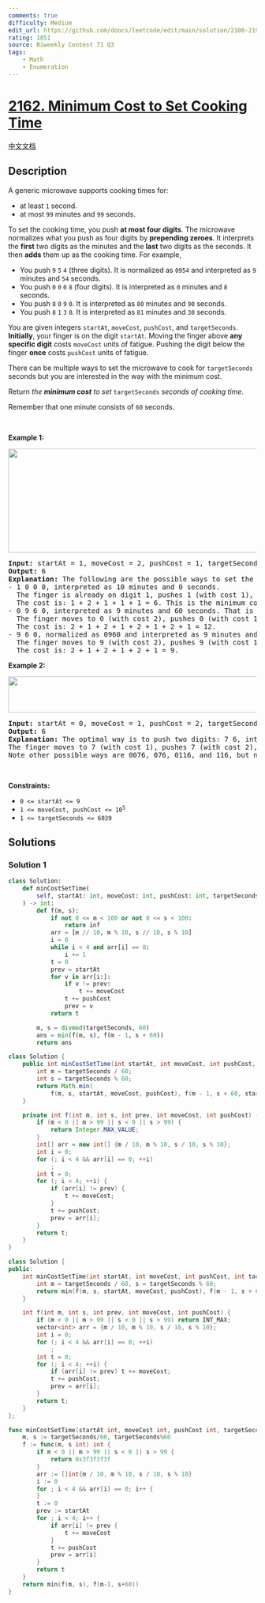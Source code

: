 ```yaml
---
comments: true
difficulty: Medium
edit_url: https://github.com/doocs/leetcode/edit/main/solution/2100-2199/2162.Minimum%20Cost%20to%20Set%20Cooking%20Time/README_EN.md
rating: 1851
source: Biweekly Contest 71 Q3
tags:
    - Math
    - Enumeration
---
```


<!-- problem:start -->

# [2162. Minimum Cost to Set Cooking Time](https://leetcode.com/problems/minimum-cost-to-set-cooking-time)

[中文文档](/solution/2100-2199/2162.Minimum%20Cost%20to%20Set%20Cooking%20Time/README.md)

## Description

<!-- description:start -->

<p>A generic microwave supports cooking times for:</p>

<ul>
	<li>at least <code>1</code> second.</li>
	<li>at most <code>99</code> minutes and <code>99</code> seconds.</li>
</ul>

<p>To set the cooking time, you push <strong>at most four digits</strong>. The microwave normalizes what you push as four digits by <strong>prepending zeroes</strong>. It interprets the <strong>first</strong> two digits as the minutes and the <strong>last</strong> two digits as the seconds. It then <strong>adds</strong> them up as the cooking time. For example,</p>

<ul>
	<li>You push <code>9</code> <code>5</code> <code>4</code> (three digits). It is normalized as <code>0954</code> and interpreted as <code>9</code> minutes and <code>54</code> seconds.</li>
	<li>You push <code>0</code> <code>0</code> <code>0</code> <code>8</code> (four digits). It is interpreted as <code>0</code> minutes and <code>8</code> seconds.</li>
	<li>You push <code>8</code> <code>0</code> <code>9</code> <code>0</code>. It is interpreted as <code>80</code> minutes and <code>90</code> seconds.</li>
	<li>You push <code>8</code> <code>1</code> <code>3</code> <code>0</code>. It is interpreted as <code>81</code> minutes and <code>30</code> seconds.</li>
</ul>

<p>You are given integers <code>startAt</code>, <code>moveCost</code>, <code>pushCost</code>, and <code>targetSeconds</code>. <strong>Initially</strong>, your finger is on the digit <code>startAt</code>. Moving the finger above <strong>any specific digit</strong> costs <code>moveCost</code> units of fatigue. Pushing the digit below the finger <strong>once</strong> costs <code>pushCost</code> units of fatigue.</p>

<p>There can be multiple ways to set the microwave to cook for <code>targetSeconds</code> seconds but you are interested in the way with the minimum cost.</p>

<p>Return <em>the <strong>minimum cost</strong> to set</em> <code>targetSeconds</code> <em>seconds of cooking time</em>.</p>

<p>Remember that one minute consists of <code>60</code> seconds.</p>

<p>&nbsp;</p>
<p><strong class="example">Example 1:</strong></p>
<img alt="" src="https://fastly.jsdelivr.net/gh/doocs/leetcode@main/solution/2100-2199/2162.Minimum%20Cost%20to%20Set%20Cooking%20Time/images/1.png" style="width: 506px; height: 210px;" />
<pre>
<strong>Input:</strong> startAt = 1, moveCost = 2, pushCost = 1, targetSeconds = 600
<strong>Output:</strong> 6
<strong>Explanation:</strong> The following are the possible ways to set the cooking time.
- 1 0 0 0, interpreted as 10 minutes and 0 seconds.
&nbsp; The finger is already on digit 1, pushes 1 (with cost 1), moves to 0 (with cost 2), pushes 0 (with cost 1), pushes 0 (with cost 1), and pushes 0 (with cost 1).
&nbsp; The cost is: 1 + 2 + 1 + 1 + 1 = 6. This is the minimum cost.
- 0 9 6 0, interpreted as 9 minutes and 60 seconds. That is also 600 seconds.
&nbsp; The finger moves to 0 (with cost 2), pushes 0 (with cost 1), moves to 9 (with cost 2), pushes 9 (with cost 1), moves to 6 (with cost 2), pushes 6 (with cost 1), moves to 0 (with cost 2), and pushes 0 (with cost 1).
&nbsp; The cost is: 2 + 1 + 2 + 1 + 2 + 1 + 2 + 1 = 12.
- 9 6 0, normalized as 0960 and interpreted as 9 minutes and 60 seconds.
&nbsp; The finger moves to 9 (with cost 2), pushes 9 (with cost 1), moves to 6 (with cost 2), pushes 6 (with cost 1), moves to 0 (with cost 2), and pushes 0 (with cost 1).
&nbsp; The cost is: 2 + 1 + 2 + 1 + 2 + 1 = 9.
</pre>

<p><strong class="example">Example 2:</strong></p>
<img alt="" src="https://fastly.jsdelivr.net/gh/doocs/leetcode@main/solution/2100-2199/2162.Minimum%20Cost%20to%20Set%20Cooking%20Time/images/2.png" style="width: 505px; height: 73px;" />
<pre>
<strong>Input:</strong> startAt = 0, moveCost = 1, pushCost = 2, targetSeconds = 76
<strong>Output:</strong> 6
<strong>Explanation:</strong> The optimal way is to push two digits: 7 6, interpreted as 76 seconds.
The finger moves to 7 (with cost 1), pushes 7 (with cost 2), moves to 6 (with cost 1), and pushes 6 (with cost 2). The total cost is: 1 + 2 + 1 + 2 = 6
Note other possible ways are 0076, 076, 0116, and 116, but none of them produces the minimum cost.
</pre>

<p>&nbsp;</p>
<p><strong>Constraints:</strong></p>

<ul>
	<li><code>0 &lt;= startAt &lt;= 9</code></li>
	<li><code>1 &lt;= moveCost, pushCost &lt;= 10<sup>5</sup></code></li>
	<li><code>1 &lt;= targetSeconds &lt;= 6039</code></li>
</ul>

<!-- description:end -->

## Solutions

<!-- solution:start -->

### Solution 1

<!-- tabs:start -->

```python
class Solution:
    def minCostSetTime(
        self, startAt: int, moveCost: int, pushCost: int, targetSeconds: int
    ) -> int:
        def f(m, s):
            if not 0 <= m < 100 or not 0 <= s < 100:
                return inf
            arr = [m // 10, m % 10, s // 10, s % 10]
            i = 0
            while i < 4 and arr[i] == 0:
                i += 1
            t = 0
            prev = startAt
            for v in arr[i:]:
                if v != prev:
                    t += moveCost
                t += pushCost
                prev = v
            return t

        m, s = divmod(targetSeconds, 60)
        ans = min(f(m, s), f(m - 1, s + 60))
        return ans
```

```java
class Solution {
    public int minCostSetTime(int startAt, int moveCost, int pushCost, int targetSeconds) {
        int m = targetSeconds / 60;
        int s = targetSeconds % 60;
        return Math.min(
            f(m, s, startAt, moveCost, pushCost), f(m - 1, s + 60, startAt, moveCost, pushCost));
    }

    private int f(int m, int s, int prev, int moveCost, int pushCost) {
        if (m < 0 || m > 99 || s < 0 || s > 99) {
            return Integer.MAX_VALUE;
        }
        int[] arr = new int[] {m / 10, m % 10, s / 10, s % 10};
        int i = 0;
        for (; i < 4 && arr[i] == 0; ++i)
            ;
        int t = 0;
        for (; i < 4; ++i) {
            if (arr[i] != prev) {
                t += moveCost;
            }
            t += pushCost;
            prev = arr[i];
        }
        return t;
    }
}
```

```cpp
class Solution {
public:
    int minCostSetTime(int startAt, int moveCost, int pushCost, int targetSeconds) {
        int m = targetSeconds / 60, s = targetSeconds % 60;
        return min(f(m, s, startAt, moveCost, pushCost), f(m - 1, s + 60, startAt, moveCost, pushCost));
    }

    int f(int m, int s, int prev, int moveCost, int pushCost) {
        if (m < 0 || m > 99 || s < 0 || s > 99) return INT_MAX;
        vector<int> arr = {m / 10, m % 10, s / 10, s % 10};
        int i = 0;
        for (; i < 4 && arr[i] == 0; ++i)
            ;
        int t = 0;
        for (; i < 4; ++i) {
            if (arr[i] != prev) t += moveCost;
            t += pushCost;
            prev = arr[i];
        }
        return t;
    }
};
```

```go
func minCostSetTime(startAt int, moveCost int, pushCost int, targetSeconds int) int {
	m, s := targetSeconds/60, targetSeconds%60
	f := func(m, s int) int {
		if m < 0 || m > 99 || s < 0 || s > 99 {
			return 0x3f3f3f3f
		}
		arr := []int{m / 10, m % 10, s / 10, s % 10}
		i := 0
		for ; i < 4 && arr[i] == 0; i++ {
		}
		t := 0
		prev := startAt
		for ; i < 4; i++ {
			if arr[i] != prev {
				t += moveCost
			}
			t += pushCost
			prev = arr[i]
		}
		return t
	}
	return min(f(m, s), f(m-1, s+60))
}
```

<!-- tabs:end -->

<!-- solution:end -->

<!-- problem:end -->
